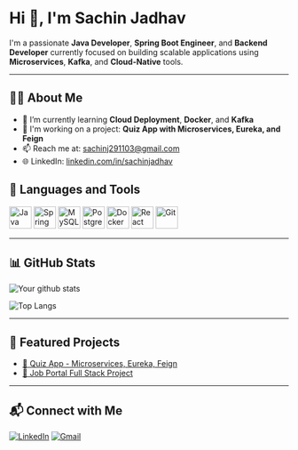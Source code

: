 # Hi 👋, I'm Sachin Jadhav

I'm a passionate **Java Developer**, **Spring Boot Engineer**, and **Backend Developer** currently focused on building scalable applications using **Microservices**, **Kafka**, and **Cloud-Native** tools.

---

## 🧑‍💻 About Me

- 🌱 I’m currently learning **Cloud Deployment**, **Docker**, and **Kafka**
- 🚀 I'm working on a project: **Quiz App with Microservices, Eureka, and Feign**
- 📫 Reach me at: [sachinj291103@gmail.com](mailto:sachinj291103@gmail.com)
- 🌐 LinkedIn: [linkedin.com/in/sachinjadhav](https://www.linkedin.com/in/sachin-jadhav-1b41a4265/)


## 🧰 Languages and Tools

<p>
  <img src="https://cdn.jsdelivr.net/gh/devicons/devicon/icons/java/java-original.svg" height="40" alt="Java" />
  <img src="https://cdn.jsdelivr.net/gh/devicons/devicon/icons/spring/spring-original.svg" height="40" alt="Spring Boot"/>
  <img src="https://cdn.jsdelivr.net/gh/devicons/devicon/icons/mysql/mysql-original.svg" height="40" alt="MySQL"/>
  <img src="https://cdn.jsdelivr.net/gh/devicons/devicon/icons/postgresql/postgresql-original.svg" height="40" alt="PostgreSQL"/>
  <img src="https://cdn.jsdelivr.net/gh/devicons/devicon/icons/docker/docker-original.svg" height="40" alt="Docker"/>
  <img src="https://cdn.jsdelivr.net/gh/devicons/devicon/icons/react/react-original.svg" height="40" alt="React"/>
  <img src="https://cdn.jsdelivr.net/gh/devicons/devicon/icons/git/git-original.svg" height="40" alt="Git"/>
</p>

---

## 📊 GitHub Stats

![Your github stats](https://github-readme-stats.vercel.app/api?username=SachinJ29&show_icons=true&theme=radical)

![Top Langs](https://github-readme-stats.vercel.app/api/top-langs/?username=SachinJ29&layout=compact&theme=radical)

---

## 📂 Featured Projects

- [🔗 Quiz App - Microservices, Eureka, Feign](https://github.com/your-username/quiz-app)
- [🔗 Job Portal Full Stack Project](https://github.com/your-username/job-portal)

---

## 📬 Connect with Me

[![LinkedIn](https://img.shields.io/badge/LinkedIn-blue?style=flat&logo=linkedin)](https://linkedin.com/in/your-profile)
[![Gmail](https://img.shields.io/badge/Gmail-red?style=flat&logo=gmail&logoColor=white)](mailto:your-email@gmail.com)
